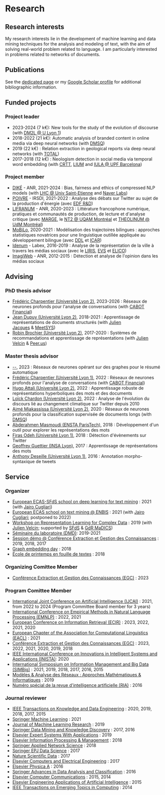 # Research

## Research interests

My research interests lie in the development of machine learning and data mining techniques for the analysis and modeling of text, with the aim of solving real-world problem related to language. I am particularly interested in problems related to networks of documents.

## Publications

See the [dedicated page](publications.md) or my [Google Scholar profile](https://scholar.google.com/citations?user=mM_oO18AAAAJ) for additional bibliographic information.

## Funded projects

### Project leader

- 2023-2024 (7 k€): New tools for the study of the evolution of discourse (with [DM2L @ U Lyon 1](https://liris.cnrs.fr/equipe/dm2l))
- 2018-2022 (21 k€): Automatic analysis of branded content in online media via deep neural networks (with [DMSQ](https://dmsq.io))
- 2019 (22 k€) : Relation extraction in geological reports via deep neural networks (with [TOTAL](https://www.total.com))
- 2017-2018 (12 k€) : Neologism detection in social media via temporal word embedding (with [CRTT](https://cerla.univ-lyon2.fr), [LIUM](https://lium.univ-lemans.fr) and [IULA @ UPF Barcelona](https://www.upf.edu/web/iula))

### Project member

- [DIKÉ](#) - ANR, 2021-2024 : Bias, fairness and ethics of compressed NLP models (with [LHC @ Univ Saint-Etienne](https://laboratoirehubertcurien.univ-st-etienne.fr/en/index.html) and [Naver Labs](https://europe.naverlabs.com))
- [POIVRE](#) - IRSDI, 2021-2022 : Analyse des débats sur Twitter au sujet de la production d'énergie (avec [EDF R&D](https://www.edf.fr/groupe-edf/inventer-l-avenir-de-l-energie/r-d-un-savoir-faire-mondial))
- [LIFRANUM](https://marge.univ-lyon3.fr/projet-lifranum) - ANR, 2020-2023 : Littérature francophone numérique, pratiques et communautés de production, de lecture et d'analyse critique (avec [MARGE](#), le [NT2 @ UQAM Montréal](#) et [THEOLINUM @ UdM Montréal](#))
- [MoBiLo](#), 2020-2021 : Modélisation des trajectoires bilingues : approches statistiques novatrices pour une linguistique outillée appliquée au développement bilingue (avec [DDL](#) et [ICAR](#))
- [Idenum](http://imu.universite-lyon.fr/projet/idenum-identites-numeriques-urbaines/) - Labex, 2016-2019 : Analyse de la représentation de la ville à travers les médias sociaux (avec le [LIRIS](#), [EVS](#) et [ELICO](#))
- [ImagiWeb](http://mediamining.univ-lyon2.fr/velcin/imagiweb/) - ANR, 2012-2015 : Détection et analyse de l'opinion dans les médias sociaux

## Advising

### PhD thesis advisor

- [Frédéric Charpentier (Université Lyon 2)](#), 2023-2026 : Réseaux de neurones profonds pour l'analyse de conversations (with [CABOT Financial](https://www.cabotfinancial.fr))
- [Jean Dupuy (Université Lyon 2)](#), 2018-2021 : Apprentissage de représentations de documents structurés (with [Julien Jacques](http://eric.univ-lyon2.fr/~jjacques/) & [MeetSYS](http://meetsys.com/)) 
- [Robin Brochier (Université Lyon 2)](#), 2017-2020 : Systèmes de recommandations et apprentissage de représentations (with [Julien Velcin](http://eric.univ-lyon2.fr/~jvelcin/) & [Peer.us](http://peer.us/))

### Master thesis advisor

- [--](#), 2023 : Réseaux de neurones opérant sur des graphes pour le résumé automatique
- [Frédéric Charpentier (Université Lyon 1)](#), 2022 : Réseaux de neurones profonds pour l'analyse de conversations (with [CABOT Financial](https://www.cabotfinancial.fr))
- [Hugo Attali (Université Lyon 2)](#), 2022 : Apprentissage robuste de représentations hyperboliques des mots et des documents
- [Loïck Chardon (Université Lyon 2)](#), 2022 : Analyse de l'évolution du discours lié au changement climatique sur Twitter depuis 2010
- [Aimé Miakassissa (Université Lyon 2)](#), 2020 : Réseaux de neurones profonds pour la classification supervisée de documents longs (with [DMSQ](https://dmsq.io))
- [Abderahmen Masmoudi (ENSTA ParisTech)](#), 2018 : Développement d'un outil pour explorer les représentations des mots
- [Firas Odeh (Université Lyon 1)](#), 2018 : Détection d'évènements sur Twitter
- [Geoffrey Guettier (INSA Lyon)](#), 2017 : Apprentissage de représentations des mots
- [Anthony Deseille (Université Lyon 1)](#), 2016 : Annotation morpho-syntaxique de tweets

## Service

### Organizer

- [European ECAS-SFdS school on deep learning for text mining](https://www.sfds.asso.fr/fr/ecas/632-home/) : 2021 (with [Jairo Cugliari](http://eric.univ-lyon2.fr/jcugliari/))
- [European ECAS school on text mining @ ENBIS](https://www.enbis.org/activities/events/current/631_ENBIS_20_Pre_Conference_Event__Joint_ECAS_ENBIS_1_Day_Summer_Course___POSTPONED/) : 2021 (with [Jairo Cugliari](http://eric.univ-lyon2.fr/jcugliari/); postponed to 2022)
- [Workshop on Representation Learning for Complex Data](http://mediamining.univ-lyon2.fr/workshop2019/) : 2019 (with [Julien Velcin](http://mediamining.univ-lyon2.fr/velcin/); supported by [SFdS](#) & [GdR MaDICS](#))
- [Séminaire du laboratoire (DMD)](https://eric.msh-lse.fr/category/seminaires/): 2019-2021
- [Session démo @ Conférence Extraction et Gestion des Connaissances](http://www.egc.asso.fr/category/manifestations/conferences) : 2019, 2018, 2017
- [Graph embedding day](http://ged2018.sci-web.net) : 2018
- [École de printemps en fouille de textes](https://eric.univ-lyon2.fr/textmining/) : 2018

### Organizing Comittee Member

- [Conférence Extraction et Gestion des Connaissances (EGC)](https://egc2023.sciencesconf.org) : 2023

### Program Comittee Member

- [International Joint Conference on Artificial Intelligence (IJCAI)](#) : 2021, from 2022 to 2024 (Program Committee Board member for 3 years)
- [International Conference on Empirical Methods in Natural Language Processing (EMNLP)](#) : 2022, 2021
- [European Conference on Information Retrieval (ECIR)](#) : 2023, 2022, 2021, 2020
- [European Chapter of the Association for Computational Linguistics (EACL)](#) : 2021
- [Conférence Extraction et Gestion des Connaissances (EGC)](#) : 2023, 2022, 2021, 2020, 2019, 2018
- [IEEE International Conference on Innovations in Intelligent Systems and Applications (INISTA)](#): 2020
- [International Symposium on Information Management and Big Data (SIMBig)](#) : 2021, 2019, 2018, 2017, 2016, 2015
- [Modèles & Analyse des Réseaux : Approches Mathématiques & Informatiques](#) : 2019
- [Numéro spécial de la revue d'intelligence artificielle (RIA)](#) : 2016

### Journal reviewer

- [IEEE Transactions on Knowledge and Data Engineering](#) : 2020, 2019, 2018, 2017, 2015
- [Springer Machine Learning](#) : 2021
- [Journal of Machine Learning Research](#) : 2019
- [Springer Data Mining and Knowledge Discovery](#) : 2017, 2016
- [Elsevier Expert Systems With Applications](#) : 2019
- [Elsevier Information Processing & Management](#) : 2018
- [Springer Applied Network Science](#) : 2018
- [Springer EPJ Data Science](#) : 2017
- [Nature Scientific Data](#) : 2017
- [Elsevier Computers and Electrical Engineering](#) : 2017
- [Elsevier Physica A](#) : 2016
- [Springer Advances in Data Analysis and Classification](#) : 2016
- [Elsevier Computer Communications](#) : 2015, 2014
- [Elsevier Engineering Applications of Artificial Intelligence](#) : 2015 
- [IEEE Transactions on Emerging Topics in Computing](#) : 2014
